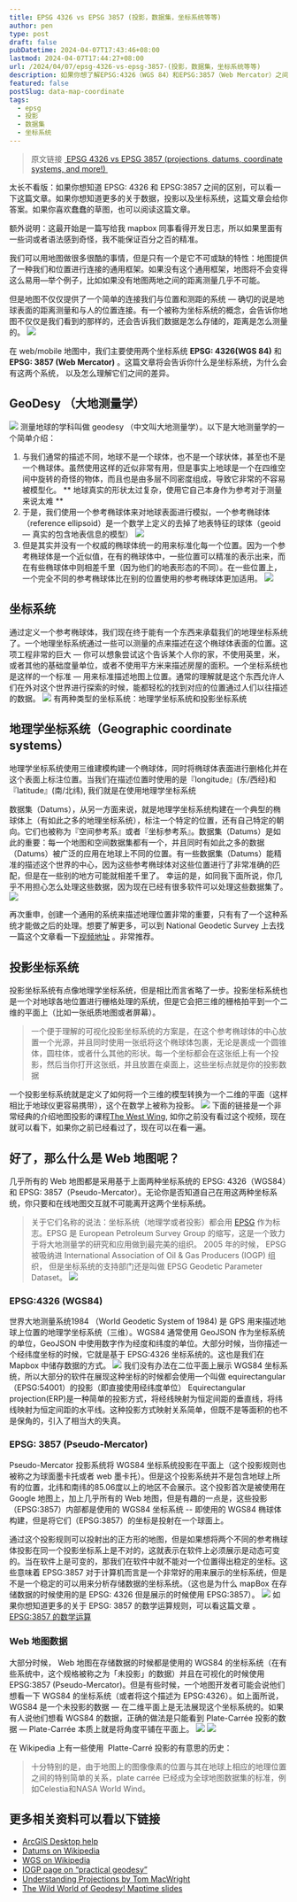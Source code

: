 ```yaml
---
title: EPSG 4326 vs EPSG 3857 (投影，数据集，坐标系统等等)
author: pen
type: post
draft: false
pubDatetime: 2024-04-07T17:43:46+08:00
lastmod: 2024-04-07T17:44:27+08:00
url: /2024/04/07/epsg-4326-vs-epsg-3857-(投影，数据集，坐标系统等等)
description: 如果你想了解EPSG:4326（WGS 84）和EPSG:3857（Web Mercator）之间的区别、数据、投影以及坐标系统的更多信息，这篇文章通过易懂的草图和详细解释，为你提供了答案。
featured: false
postSlug: data-map-coordinate
tags:
  - epsg
  - 投影
  - 数据集
  - 坐标系统
---
```

> 原文链接 [ EPSG 4326 vs EPSG 3857 (projections, datums, coordinate systems, and more!) ](http://lyzidiamond.com/posts/4326-vs-3857 "EPSG 4326 vs EPSG 3857 (projections, datums, coordinate systems, and more!)")


太长不看版：如果你想知道 EPSG: 4326 和 EPSG:3857 之间的区别，可以看一下这篇文章。如果你想知道更多的关于数据，投影以及坐标系统，这篇文章会给你答案。如果你喜欢蠢蠢的草图，也可以阅读这篇文章。

额外说明：这最开始是一篇写给我 mapbox 同事看得开发日志，所以如果里面有一些词或者语法感到奇怪，我不能保证百分之百的精准。

我们可以用地图做很多很酷的事情，但是只有一个是它不可或缺的特性：地图提供了一种我们和位置进行连接的通用框架。如果没有这个通用框架，地图将不会变得这么易用—举个例子，比如如果没有地图两地之间的距离测量几乎不可能。

但是地图不仅仅提供了一个简单的连接我们与位置和测距的系统 — 确切的说是地球表面的距离测量和与人的位置连接。有一个被称为坐标系统的概念，会告诉你地图不仅仅是我们看到的那样的，还会告诉我们数据是怎么存储的，距离是怎么测量的。
![](https://ws1.sinaimg.cn/large/006tKfTcgy1frb6dzdcw5j31kw0wo4qt.jpg)

在 web/mobile  地图中，我们主要使用两个坐标系统 **EPSG: 4326(WGS 84)** 和 **EPSG: 3857 (Web Mercator)** 。这篇文章将会告诉你什么是坐标系统，为什么会有这两个系统， 以及怎么理解它们之间的差异。

## GeoDesy （大地测量学）
![](https://ws4.sinaimg.cn/large/006tKfTcgy1frb6e0y8e0j31kw1awx6r.jpg)
测量地球的学科叫做 geodesy （中文叫大地测量学）。以下是大地测量学的一个简单介绍：
1. 与我们通常的描述不同，地球不是一个球体，也不是一个球状体，甚至也不是一个椭球体。虽然使用这样的近似非常有用，但是事实上地球是一个在四维空间中旋转的奇怪的物体，而且也是由多层不同密度组成，导致它非常的不容易被模型化。
	** 地球真实的形状太过复杂，使用它自己本身作为参考对于测量来说太难 **
2. 于是，我们使用一个参考椭球体来对地球表面进行模拟，一个参考椭球体（reference ellipsoid）是一个数学上定义的去掉了地表特征的球体（geoid — 真实的包含地表信息的模型）
 ![](https://ws4.sinaimg.cn/large/006tKfTcgy1frb6e2qhl3j31kw13yqv8.jpg)
3. 但是其实并没有一个权威的椭球体统一的用来标准化每一个位置。因为一个参考椭球体是一个近似值，在有的椭球体中，一些位置可以精准的表示出来，而在有些椭球体中则相差千里（因为他们的地表形态的不同）。在一些位置上，一个完全不同的参考椭球体比在别的位置使用的参考椭球体更加适用。
![](https://ws1.sinaimg.cn/large/006tKfTcgy1frb6e437a7j31kw0pp4qr.jpg)
## 坐标系统
通过定义一个参考椭球体，我们现在终于能有一个东西来承载我们的地理坐标系统了。一个地理坐标系统通过一些可以测量的点来描述在这个椭球体表面的位置。这项工程非常的巨大 — 你可以想象尝试这个告诉某个人你的家，不使用英里，米，或者其他的基础度量单位，或者不使用平方米来描述房屋的面积。一个坐标系统也是这样的一个标准 — 用来标准描述地图上位置。通常的理解就是这个东西允许人们在外对这个世界进行探索的时候，能都轻松的找到对应的位置通过人们以往描述的数据。
![](https://ws3.sinaimg.cn/large/006tKfTcgy1frb6e55onyj31kw0nbu0z.jpg)
有两种类型的坐标系统：地理学坐标系统和投影坐标系统

## 地理学坐标系统（Geographic coordinate systems）
地理学坐标系统使用三维建模构建一个椭球体，同时将椭球体表面进行删格化并在这个表面上标注位置。当我们在描述位置时使用的是『longitude』(东/西经)和『latitude』(南/北纬), 我们就是在使用地理学坐标系统

数据集（Datums），从另一方面来说，就是地理学坐标系统构建在一个典型的椭球体上（有如此之多的地理坐标系统），标注一个特定的位置，还有自己特定的朝向。它们也被称为『空间参考系』或者『坐标参考系』。数据集（Datums）是如此的重要：每一个地图和空间数据集都有一个，并且同时有如此之多的数据（Datums）被广泛的应用在地球上不同的位置。有一些数据集（Datums）能精准的描述这个世界的中心，因为这些参考椭球体对这些位置进行了非常准确的匹配，但是在一些别的地方可能就相差千里了。
幸运的是，如同我下面所说，你几乎不用担心怎么处理这些数据，因为现在已经有很多软件可以处理这些数据集了。
![](https://ws3.sinaimg.cn/large/006tKfTcgy1frb6e6a5bej31ha19wx6q.jpg)

再次重申，创建一个通用的系统来描述地理位置非常的重要，只有有了一个这种系统才能做之后的处理。想要了解更多，可以到 National Geodetic Survey 上去找一篇这个文章看一下[视频地址](https://www.ngs.noaa.gov/corbin/class_description/NGS_Datums_vid1/) 。非常推荐。

## 投影坐标系统
投影坐标系统有点像地理学坐标系统，但是相比而言省略了一步。投影坐标系统也是一个对地球各地位置进行栅格处理的系统，但是它会把三维的栅格拍平到一个二维的平面上（比如一张纸质地图或者屏幕）。
> 一个便于理解的可视化投影坐标系统的方案是，在这个参考椭球体的中心放置一个光源，并且同时使用一张纸将这个椭球体包裹，无论是裹成一个圆锥体，圆柱体，或者什么其他的形状。每一个坐标都会在这张纸上有一个投影，然后当你打开这张纸，并且放置在桌面上，这些坐标点就是你的投影数据

一个投影坐标系统就是定义了如何将一个三维的模型转换为一个二维的平面（这样相比于地球仪更容易携带），这个在数学上被称为投影。
![](https://ws1.sinaimg.cn/large/006tKfTcgy1frb6e83spsj31kw18fqv8.jpg)
下面的链接是一个非常经典的介绍地图投影的课程[The West Wing](https://www.youtube.com/watch?v=eLqC3FNNOaI "The West Wing "), 如你之前没有看过这个视频，现在就可以看下，如果你之前已经看过了，现在可以在看一遍。

## 好了，那么什么是 Web 地图呢？
几乎所有的 Web 地图都是采用基于上面两种坐标系统的 EPSG: 4326（WGS84）和 EPSG:  3857（Pseudo-Mercator）。无论你是否知道自己在用这两种坐标系统，你只要和在线地图交互就不可能离开这两个坐标系统。

> 关于它们名称的说法：坐标系统（地理学或者投影）都会用 [EPSG](https://epsg.io/) 作为标志。EPSG 是 European Petroleum Survey Group 的缩写，这是一个致力于将大地测量学的研究和应用做到最完美的组织。 2005 年的时候， EPSG 被吸纳进 International Association of Oil & Gas Producers (IOGP) 组织， 但是坐标系统的支持部门还是叫做 EPSG Geodetic Parameter Dataset。
![](https://ws2.sinaimg.cn/large/006tKfTcgy1frb6e99ak4j31kw0ve4qq.jpg)

### EPSG:4326 (WGS84)
世界大地测量系统1984 （World Geodetic System of 1984) 是 GPS 用来描述地球上位置的地理学坐标系统（三维）。WGS84 通常使用 GeoJSON 作为坐标系统的单位，GeoJSON 中使用数字作为经度和纬度的单位。大部分时候，当你描述一个经纬度坐标的时候，它就是基于 EPSG:4326 坐标系统的。这也是我们在 Mapbox 中储存数据的方式。
![](https://ws4.sinaimg.cn/large/006tKfTcgy1frb6eai6ctj30sa1o0qv6.jpg)
我们没有办法在二位平面上展示 WGS84 坐标系统，所以大部分的软件在展现这种坐标的时候都会使用一个叫做 equirectangular （EPSG:54001）的投影（即直接使用经纬度单位）
	Equirectangular projection(ERP)是一种简单的投影方式，将经线映射为恒定间距的垂直线，将纬线映射为恒定间距的水平线。这种投影方式映射关系简单，但既不是等面积的也不是保角的，引入了相当大的失真。

### EPSG: 3857 (Pseudo-Mercator)
Pseudo-Mercator 投影系统将 WGS84 坐标系统投影在平面上（这个投影规则也被称之为球面墨卡托或者 web 墨卡托）。但是这个投影系统并不是包含地球上所有的位置，北纬和南纬的85.06度以上的地区不会展示。这个投影首次是被使用在 Google 地图上，加上几乎所有的 Web 地图，但是有趣的一点是，这些投影（EPSG:3857）内部都是使用的 WGS84 坐标系统 -- 即使用的 WGS84 椭球体构建，但是将它们（EPSG:3857）的坐标是投射在一个球面上。

通过这个投影规则可以投射出的正方形的地图，但是如果想将两个不同的参考椭球体投影在同一个投影坐标系上是不对的，这就表示在软件上必须展示是动态可变的。当在软件上是可变的，那我们在软件中就不能对一个位置得出稳定的坐标。这些意味着 EPSG:3857 对于计算机而言是一个非常好的用来展示的坐标系统，但是不是一个稳定的可以用来分析存储数据的坐标系统。（这也是为什么 mapBox 在存储数据的时候使用的是 EPSG: 4326 但是展示的时候使用 EPSG:3857）。
![](https://ws4.sinaimg.cn/large/006tKfTcgy1frb6ecc0pvj31kw184x6s.jpg)
如果你想知道更多的关于 EPSG: 3857 的数学运算规则，可以看这篇文章 。
[EPSG:3857 的数学运算](https://alastaira.wordpress.com/2011/01/23/the-google-maps-bing-maps-spherical-mercator-projection/ "EPSG:3857 的数学运算")

###  Web 地图数据
大部分时候， Web 地图在存储数据的时候都是使用的 WGS84 的坐标系统（在有些系统中，这个规格被称之为「未投影」的数据）并且在可视化的时候使用EPSG:3857 (Pseudo-Mercator)。但是有些时候，一个地图开发者可能会说他们想看一下 WGS84 的坐标系统（或者将这个描述为 EPSG:4326）。如上面所说， WGS84 是一个未投影的数据 — 在二维平面上是无法展现这个坐标系统的。如果有人说他们想看 WGS84 的数据，正确的做法是只能看到 Plate-Carrée 投影的数据 — Plate-Carrée 本质上就是将角度平铺在平面上。
![](https://ws1.sinaimg.cn/large/006tKfTcgy1frb6ee4h3bj31kw19pu10.jpg)
![](https://ws1.sinaimg.cn/large/006tKfTcly1frb6inn8dhj31kw19hb2d.jpg)

在 Wikipedia 上有一些使用  Platte-Carré 投影的有意思的历史：
> 十分特别的是，由于地图上的图像像素的位置与其在地球上相应的地理位置之间的特别简单的关系，plate carrée 已经成为全球地图数据集的标准，例如Celestia和NASA World Wind。


## 更多相关资料可以看以下链接

+ [ArcGIS Desktop help](http://help.arcgis.com/en/arcgisdesktop/10.0/help/index.html#//00v20000000q000000.htm)
+ [Datums on Wikipedia](https://en.wikipedia.org/wiki/Geographic_coordinate_system#Datums)
+ [WGS on Wikipedia](https://en.wikipedia.org/wiki/World_Geodetic_System)
+ [IOGP page on “practical geodesy”](http://www.iogp.org/geomatics/#practical-geodesy)
+ [Understanding Projections by Tom MacWright](https://macwright.org/2012/01/27/projections-understanding.html)
+ [The Wild World of Geodesy! Maptime slides](http://lyzidiamond.com/geodesy/)

